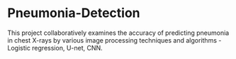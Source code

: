 # Pneumonia-Detection
This project collaboratively examines the accuracy of predicting pneumonia in chest X-rays by various image processing techniques and algorithms - Logistic regression, U-net, CNN.

